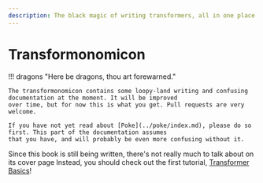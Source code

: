 ```yaml
---
description: The black magic of writing transformers, all in one place!
---
```


# Transformonomicon

<!-- b:construction -->

!!! dragons "Here be dragons, thou art forewarned."

    The transformonomicon contains some loopy-land writing and confusing documentation at the moment. It will be improved
    over time, but for now this is what you get. Pull requests are very welcome.

    If you have not yet read about [Poke](../poke/index.md), please do so first. This part of the documentation assumes
    that you have, and will probably be even more confusing without it.

Since this book is still being written, there's not really much to talk about on its cover page Instead, you should check
out the first tutorial, [Transformer Basics](../tutorials/transformer-basics.md)!
